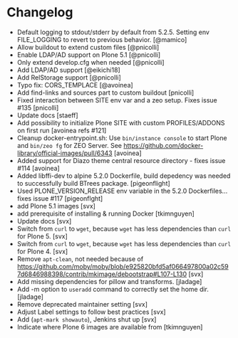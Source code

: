 # Changelog

- Default logging to stdout/stderr by default from 5.2.5. Setting env FILE_LOGGING to revert to previous behavior.
  [@mamico]
- Allow buildout to extend custom files
  [@pnicolli]
- Enable LDAP/AD support on Plone 5.1
  [@pnicolli]
- Only extend develop.cfg when needed
  [@pnicolli]
- Add LDAP/AD support
  [@eikichi18]
- Add RelStorage support
  [@pnicolli]
- Typo fix: CORS_TEMPLACE
  [@avoinea]
- Add find-links and sources part to custom buildout
  [pnicolli]
- Fixed interaction between SITE env var and a zeo setup. Fixes issue #135
  [pnicolli]
- Update docs
  [staeff]
- Add possibility to initialize Plone SITE with custom PROFILES/ADDONS on first run
  [avoinea refs #121]
- Cleanup docker-entrypoint.sh: Use `bin/instance console` to start Plone and `bin/zeo fg` for ZEO Server.
  See https://github.com/docker-library/official-images/pull/6343
  [avoinea]
- Added support for Diazo theme central resource directory - fixes issue #114
  [avoinea]
- Added libffi-dev to alpine 5.2.0 Dockerfile, build depedency was needed to successfully build BTrees package.
  [pigeonflight]
- Used PLONE_VERSION_RELEASE env variable in the 5.2.0 Dockerfiles... fixes issue #117
  [pigeonflght]
- add Plone 5.1 images
  [svx]
- add prerequisite of installing & running Docker
  [tkimnguyen]
- Update docs
  [svx]
- Switch from `curl` to `wget`, because `wget` has less dependencies than `curl` for Plone 5.
  [svx]
- Switch from `curl` to `wget`, because `wget` has less dependencies than `curl` for Plone 4.
  [svx]
- Remove `apt-clean`, not needed because of https://github.com/moby/moby/blob/e925820bfd5af066497800a02c597d6846988398/contrib/mkimage/debootstrap#L107-L130
  [svx]
- Add missing dependencies for pillow and transforms.
  [jladage]
- Add -m option to `useradd` command to correctly set the home dir.
  [jladage]
- Remove deprecated maintainer setting
  [svx]
- Adjust Label settings to follow best practices
  [svx]
- Add (`apt-mark showauto`), Jenkins shut up
  [svx]
- Indicate where Plone 6 images are available from
  [tkimnguyen]
